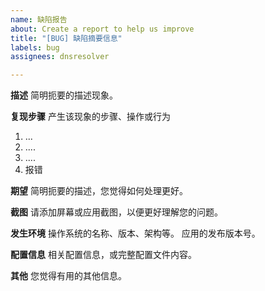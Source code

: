 ```yaml
---
name: 缺陷报告
about: Create a report to help us improve
title: "[BUG] 缺陷摘要信息"
labels: bug
assignees: dnsresolver

---
```


**描述**
简明扼要的描述现象。

**复现步骤**
产生该现象的步骤、操作或行为
1. ...
2. ....
3. ....
4. 报错

**期望**
简明扼要的描述，您觉得如何处理更好。

**截图**
请添加屏幕或应用截图，以便更好理解您的问题。

**发生环境**
操作系统的名称、版本、架构等。
应用的发布版本号。

**配置信息**
相关配置信息，或完整配置文件内容。

**其他**
您觉得有用的其他信息。
